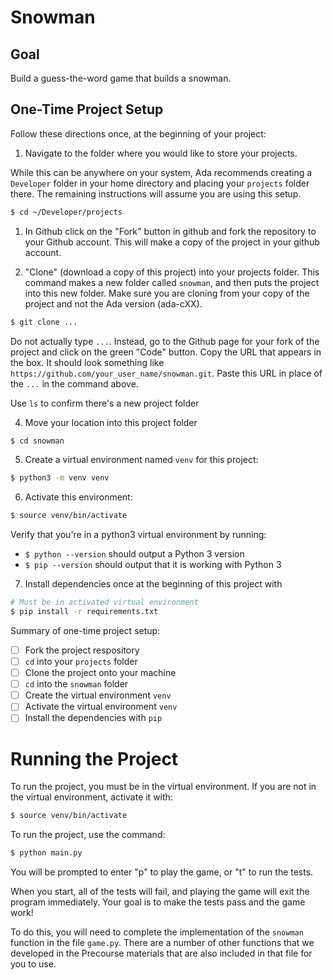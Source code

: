 # Snowman

## Goal

Build a guess-the-word game that builds a snowman.

## One-Time Project Setup

Follow these directions once, at the beginning of your project:


1. Navigate to the folder where you would like to store your projects.

While this can be anywhere on your system, Ada recommends creating a `Developer` folder in your home directory and placing your `projects` folder there. The remaining instructions will assume you are using this setup.

```bash
$ cd ~/Developer/projects
```

1. In Github click on the "Fork" button in github and fork the repository to your Github account.  This will make a copy of the project in your github account. 

2. "Clone" (download a copy of this project) into your projects folder. This command makes a new folder called `snowman`, and then puts the project into this new folder.  Make sure you are cloning from your copy of the project and not the Ada version (ada-cXX).

```bash
$ git clone ...
```

Do not actually type `...`.  Instead, go to the Github page for your fork of the project and click on the green "Code" button.  Copy the URL that appears in the box.  It should look something like `https://github.com/your_user_name/snowman.git`.  Paste this URL in place of the `...` in the command above.

Use `ls` to confirm there's a new project folder

4. Move your location into this project folder

```bash
$ cd snowman
```

5. Create a virtual environment named `venv` for this project:

```bash
$ python3 -m venv venv
```

6. Activate this environment:

```bash
$ source venv/bin/activate
```

Verify that you're in a python3 virtual environment by running:

- `$ python --version` should output a Python 3 version
- `$ pip --version` should output that it is working with Python 3

7. Install dependencies once at the beginning of this project with

```bash
# Must be in activated virtual environment
$ pip install -r requirements.txt
```

Summary of one-time project setup:
- [ ] Fork the project respository
- [ ] `cd` into your `projects` folder
- [ ] Clone the project onto your machine
- [ ] `cd` into the `snowman` folder
- [ ] Create the virtual environment `venv`
- [ ] Activate the virtual environment `venv`
- [ ] Install the dependencies with `pip`

# Running the Project

To run the project, you must be in the virtual environment.  If you are not in the virtual environment, activate it with:

```bash
$ source venv/bin/activate
```

To run the project, use the command:

```bash
$ python main.py
```

You will be prompted to enter "p" to play the game, or "t" to run the tests.

When you start, all of the tests will fail, and playing the game will exit the program immediately. Your goal is to make the tests pass and the game work!

To do this, you will need to complete the implementation of the `snowman` function in the file `game.py`. There are a number of other functions that we developed in the Precourse materials that are also included in that file for you to use.